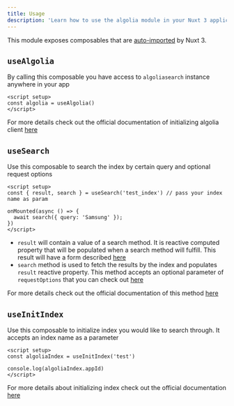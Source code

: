 ```yaml
---
title: Usage
description: 'Learn how to use the algolia module in your Nuxt 3 application.'
---
```


This module exposes composables that are [auto-imported](https://v3.nuxtjs.org/docs/directory-structure/composables) by Nuxt 3.

## `useAlgolia`

By calling this composable you have access to `algoliasearch` instance anywhere in your app

```vue
<script setup>
const algolia = useAlgolia()
</script>
```

For more details check out the official documentation of initializing algolia client [here](https://www.algolia.com/doc/api-client/getting-started/instantiate-client-index/javascript/?client=javascript)

## `useSearch`

Use this composable to search the index by certain query and optional request options

```vue
<script setup>
const { result, search } = useSearch('test_index') // pass your index name as param

onMounted(async () => {
  await search({ query: 'Samsung' });
})
</script>
```

* `result` will contain a value of a search method. It is reactive computed property that will be populated when a search method will fulfill. This result will have a form described [here](https://www.algolia.com/doc/api-reference/api-methods/search/#response)
* `search` method is used to fetch the results by the index and populates `result` reactive property. This method accepts an optional parameter of `requestOptions` that you can check out [here](https://www.algolia.com/doc/api-reference/api-methods/search/#method-param-requestoptions)

For more details check out the official documentation of this method [here](https://www.algolia.com/doc/api-client/methods/search/)

## `useInitIndex`

Use this composable to initialize index you would like to search through. It accepts an index name as a parameter

```vue
<script setup>
const algoliaIndex = useInitIndex('test')

console.log(algoliaIndex.appId)
</script>
```

For more details about initializing index check out the official documentation [here](https://www.algolia.com/doc/api-client/getting-started/instantiate-client-index/javascript/?client=javascript#initialize-an-index)
